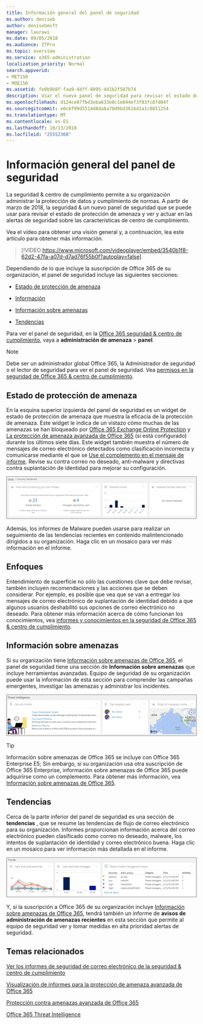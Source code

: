 ```yaml
---
title: Información general del panel de seguridad
ms.author: deniseb
author: denisebmsft
manager: laurawi
ms.date: 09/05/2018
ms.audience: ITPro
ms.topic: overview
ms.service: o365-administration
localization_priority: Normal
search.appverid:
- MET150
- MOE150
ms.assetid: fe0b9b8f-faa9-44ff-8095-4d1b2f507b74
description: Usar el nuevo panel de seguridad para revisar el estado de protección de amenaza de Office 365 y ver y actuar en las alertas de seguridad.
ms.openlocfilehash: d124ce07fbd3eba633e8c1e844ef3f83fc8fd04f
ms.sourcegitcommit: e0c6f99d5514d8da8a70d9bd3616d1a1c0851254
ms.translationtype: MT
ms.contentlocale: es-ES
ms.lasthandoff: 10/13/2018
ms.locfileid: "25552368"
---
```

# <a name="security-dashboard-overview"></a>Información general del panel de seguridad

La seguridad &amp; centro de cumplimiento permite a su organización administrar la protección de datos y cumplimiento de normas. A partir de marzo de 2018, la seguridad &amp; un nuevo panel de seguridad que se puede usar para revisar el estado de protección de amenaza y ver y actuar en las alertas de seguridad sobre las características de centro de cumplimiento. 
  
Vea el vídeo para obtener una visión general y, a continuación, lea este artículo para obtener más información.
  
> [!VIDEO https://www.microsoft.com/videoplayer/embed/3540b1f8-62d2-47fa-a07d-d7ad76f55b0f?autoplay=false]
  
Dependiendo de lo que incluye la suscripción de Office 365 de su organización, el panel de seguridad incluye las siguientes secciones:
  
- [Estado de protección de amenaza](#threat-protection-status)
    
- [Información](#insights)
    
- [Información sobre amenazas](#threat-intelligence)
    
- [Tendencias](#trends)
    
Para ver el panel de seguridad, en la [Office 365 seguridad &amp; centro de cumplimiento](go-to-the-securitycompliance-center.md), vaya a **administración de amenaza** \> **panel**.
  
> [!NOTE]
> Debe ser un administrador global Office 365, la Administrador de seguridad o el lector de seguridad para ver el panel de seguridad. Vea [permisos en la seguridad de Office 365 &amp; centro de cumplimiento](permissions-in-the-security-and-compliance-center.md). 
  
## <a name="threat-protection-status"></a>Estado de protección de amenaza

En la esquina superior izquierda del panel de seguridad es un widget de estado de protección de amenaza que muestra la eficacia de la protección de amenaza. Este widget le indica de un vistazo cómo muchas de las amenazas se han bloqueado por [Office 365 Exchange Online Protection](anti-spam-protection.md) y [La protección de amenaza avanzada de Office 365](office-365-atp.md) (si está configurado) durante los últimos siete días. Este widget también muestra el número de mensajes de correo electrónico detectados como clasificación incorrecta y comunicarse mediante el que se [Use el complemento en el mensaje de informe](https://support.office.com/article/b5caa9f1-cdf3-4443-af8c-ff724ea719d2). Revise su contra correo no deseado, anti-malware y directivas contra suplantación de identidad para mejorar su configuración.
  
![Widgets de protección de amenaza en la parte superior del panel de seguridad](media/5c7c644e-6b01-4bf8-b991-f6ba0fdc5717.png)
  
Además, los informes de Malware pueden usarse para realizar un seguimiento de las tendencias recientes en contenido malintencionado dirigidos a su organización. Haga clic en un mosaico para ver más información en el informe.
  
## <a name="insights"></a>Enfoques

Entendimiento de superficie no sólo las cuestiones clave que debe revisar, también incluyen recomendaciones y las acciones que se deben considerar. Por ejemplo, es posible que vea que se van a entregar los mensajes de correo electrónico de suplantación de identidad debido a que algunos usuarios deshabilitó sus opciones de correo electrónico no deseado. Para obtener más información acerca de cómo funcionan los conocimientos, vea [informes y conocimientos en la seguridad de Office 365 &amp; centro de cumplimiento](reports-and-insights-in-security-and-compliance.md).
  
## <a name="threat-intelligence"></a>Información sobre amenazas

Si su organización tiene [Información sobre amenazas de Office 365](office-365-ti.md), el panel de seguridad tiene una sección de **Información sobre amenazas** que incluye herramientas avanzadas. Equipo de seguridad de su organización puede usar la información de esta sección para comprender las campañas emergentes, investigar las amenazas y administrar los incidentes. 
  
![Información sobre amenazas le ayudará a comprender los ataques dirigidos a su organización](media/6ce67cf2-3bbb-4008-9c55-1b4c7af0471f.png)
  
> [!TIP]
> Información sobre amenazas de Office 365 se incluye con Office 365 Enterprise E5; Sin embargo, si su organización usa otra suscripción de Office 365 Enterprise, información sobre amenazas de Office 365 puede adquirirse como un complemento. Para obtener más información, vea [Información sobre amenazas de Office 365](office-365-ti.md). 
  
## <a name="trends"></a>Tendencias

Cerca de la parte inferior del panel de seguridad es una sección de **tendencias** , que se resume las tendencias de flujo de correo electrónico para su organización. Informes proporcionan información acerca del correo electrónico pueden clasificado como correo no deseado, malware, los intentos de suplantación de identidad y correo electrónico buena. Haga clic en un mosaico para ver información más detallada en el informe. 
  
![La sección tendencias resume las tendencias de flujo de correo electrónico para la organización](media/edec55c0-59f4-4510-ae91-4a50b7b3cd93.png)
  
Y, si la suscripción a Office 365 de su organización incluye [Información sobre amenazas de Office 365](office-365-ti.md), tendrá también un informe de **avisos de administración de amenazas recientes** en esta sección que permite al equipo de seguridad ver y tomar medidas en alta prioridad alertas de seguridad. 
  
## <a name="related-topics"></a>Temas relacionados

[Ver los informes de seguridad de correo electrónico de la seguridad &amp; centro de cumplimiento](view-email-security-reports.md)
  
[Visualización de informes para la protección de amenaza avanzada de Office 365](view-reports-for-atp.md)
  
[Protección contra amenazas avanzada de Office 365](office-365-atp.md)
  
[Office 365 Threat Intelligence](office-365-ti.md)
  

